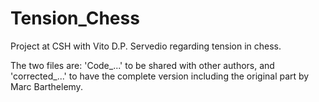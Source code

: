 # Tension_Chess

Project at CSH with Vito D.P. Servedio regarding tension in chess.

The two files are: 'Code_...' to be shared with other authors, and 'corrected_...' to have the complete version including the original part by Marc Barthelemy.
